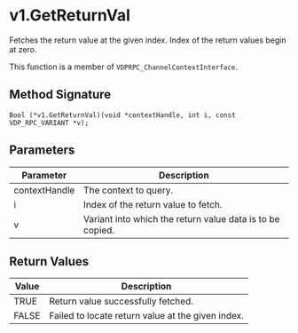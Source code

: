# v1.GetReturnVal

Fetches the return value at the given index. Index of the return values begin at zero.

This function is a member of `VDPRPC_ChannelContextInterface`.

## Method Signature
```
Bool (*v1.GetReturnVal)(void *contextHandle, int i, const VDP_RPC_VARIANT *v);
```

## Parameters

| Parameter | Description |
| --------- | ----------- |
| contextHandle | The context to query. |
| i | Index of the return value to fetch. |
| v | Variant into which the return value data is to be copied. |

## Return Values

| Value | Description |
| ----- | ----------- |
| TRUE | Return value successfully fetched. |
| FALSE | Failed to locate return value at the given index. |


